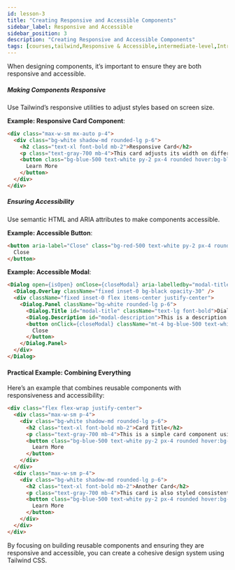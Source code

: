 ```yaml
---
id: lesson-3
title: "Creating Responsive and Accessible Components"
sidebar_label: Responsive and Accessible
sidebar_position: 3
description: "Creating Responsive and Accessible Components"
tags: [courses,tailwind,Responsive & Accessible,intermediate-level,Introduction]
--- 
```

 
When designing components, it’s important to ensure they are both responsive and accessible.

##### Making Components Responsive
Use Tailwind’s responsive utilities to adjust styles based on screen size.

**Example: Responsive Card Component**:
```html
<div class="max-w-sm mx-auto p-4">
  <div class="bg-white shadow-md rounded-lg p-6">
    <h2 class="text-xl font-bold mb-2">Responsive Card</h2>
    <p class="text-gray-700 mb-4">This card adjusts its width on different screen sizes.</p>
    <button class="bg-blue-500 text-white py-2 px-4 rounded hover:bg-blue-700 transition duration-200">
      Learn More
    </button>
  </div>
</div>
```

##### Ensuring Accessibility
Use semantic HTML and ARIA attributes to make components accessible.

**Example: Accessible Button**:
```html
<button aria-label="Close" class="bg-red-500 text-white py-2 px-4 rounded hover:bg-red-700 transition duration-200">
  Close
</button>
```

**Example: Accessible Modal**:
```html
<Dialog open={isOpen} onClose={closeModal} aria-labelledby="modal-title" aria-describedby="modal-description">
  <Dialog.Overlay className="fixed inset-0 bg-black opacity-30" />
  <div className="fixed inset-0 flex items-center justify-center">
    <Dialog.Panel className="bg-white rounded-lg p-6">
      <Dialog.Title id="modal-title" className="text-lg font-bold">Dialog Title</Dialog.Title>
      <Dialog.Description id="modal-description">This is a description.</Dialog.Description>
      <button onClick={closeModal} className="mt-4 bg-blue-500 text-white rounded px-4 py-2">
        Close
      </button>
    </Dialog.Panel>
  </div>
</Dialog>
```

#### Practical Example: Combining Everything
Here’s an example that combines reusable components with responsiveness and accessibility:

```html
<div class="flex flex-wrap justify-center">
  <div class="max-w-sm p-4">
    <div class="bg-white shadow-md rounded-lg p-6">
      <h2 class="text-xl font-bold mb-2">Card Title</h2>
      <p class="text-gray-700 mb-4">This is a simple card component using Tailwind CSS.</p>
      <button class="bg-blue-500 text-white py-2 px-4 rounded hover:bg-blue-700 transition duration-200">
        Learn More
      </button>
    </div>
  </div>
  <div class="max-w-sm p-4">
    <div class="bg-white shadow-md rounded-lg p-6">
      <h2 class="text-xl font-bold mb-2">Another Card</h2>
      <p class="text-gray-700 mb-4">This card is also styled consistently.</p>
      <button class="bg-blue-500 text-white py-2 px-4 rounded hover:bg-blue-700 transition duration-200">
        Learn More
      </button>
    </div>
  </div>
</div>
```

By focusing on building reusable components and ensuring they are responsive and accessible, you can create a cohesive design system using Tailwind CSS.